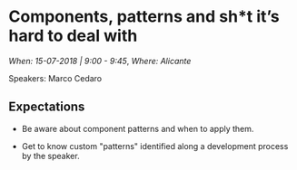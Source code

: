 # Components, patterns and sh*t it’s hard to deal with

*When: 15-07-2018 | 9:00 - 9:45*, *Where: Alicante*

Speakers: Marco Cedaro

## Expectations

- Be aware about component patterns and when to apply them.

- Get to know custom "patterns" identified along a development process by the speaker.
